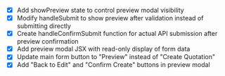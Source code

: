 - [x] Add showPreview state to control preview modal visibility
- [x] Modify handleSubmit to show preview after validation instead of submitting directly
- [x] Create handleConfirmSubmit function for actual API submission after preview confirmation
- [x] Add preview modal JSX with read-only display of form data
- [x] Update main form button to "Preview" instead of "Create Quotation"
- [x] Add "Back to Edit" and "Confirm Create" buttons in preview modal
